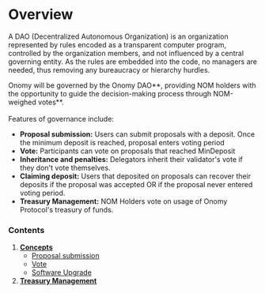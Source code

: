 # Overview

A DAO (Decentralized Autonomous Organization) is an organization represented by rules encoded as a transparent computer program, controlled by the organization members, and not influenced by a central governing entity. As the rules are embedded into the code, no managers are needed, thus removing any bureaucracy or hierarchy hurdles.

Onomy will be governed by the Onomy DAO**, providing NOM holders with the opportunity to guide the decision-making process through NOM-weighed votes**. \
\
Features of governance include:

* **Proposal submission:** Users can submit proposals with a deposit. Once the minimum deposit is reached, proposal enters voting period
* **Vote:** Participants can vote on proposals that reached MinDeposit
* **Inheritance and penalties:** Delegators inherit their validator's vote if they don't vote themselves.
* **Claiming deposit:** Users that deposited on proposals can recover their deposits if the proposal was accepted OR if the proposal never entered voting period.
* **Treasury Management:** NOM Holders vote on usage of Onomy Protocol's treasury of funds.

### Contents <a href="#contents" id="contents"></a>

1. ****[**Concepts**](concepts.md)****
   * [Proposal submission](concepts.md#proposal-submission)
   * [Vote](concepts.md#vote)
   * [Software Upgrade](concepts.md#software-upgrade)
2. ****[**Treasury Management**](treasury-management.md)****
